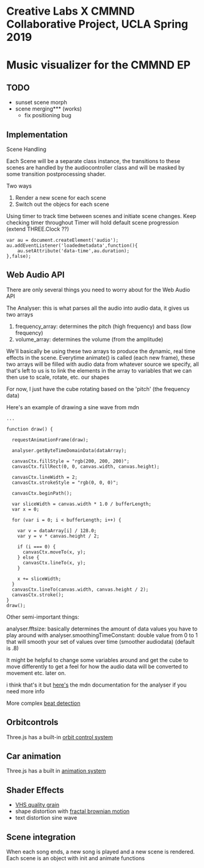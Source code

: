 # Creative Labs X CMMND Collaborative Project, UCLA Spring 2019
# Music visualizer for the CMMND EP

## TODO
  - sunset scene morph
  - scene merging*** (works)
    - fix positioning bug

## Implementation
Scene Handling 

Each Scene will be a separate class instance, the transitions to these scenes are
handled by the audiocontroller class and will be masked by some transition postprocessing shader. 

Two ways
  1. Render a new scene for each scene
  2. Switch out the objecs for each scene

Using timer to track time between scenes and initiate scene changes. Keep checking timer throughout 
Timer will hold default scene progression (extend THREE.Clock ??)

```
var au = document.createElement('audio');
au.addEventListener('loadedmetadata',function(){
    au.setAttribute('data-time',au.duration);
},false);

```

## Web Audio API 
There are only several things you need to worry about for the Web Audio API

The Analyser: this is what parses all the audio into audio data, it gives us two arrays

  1. frequency_array: determines the pitch (high frequency) and bass (low frequency)
  2. volume_array: determines the volume (from the amplitude)

We'll basically be using these two arrays to produce the dynamic, real time effects in the scene. Everytime animate() is called (each new frame), these two arrays will be filled with audio data from whatever source we specify, all that's left to us is to link the elements in the array to variables that we can then use to scale, rotate, etc. our shapes

For now, I just have the cube rotating based on the 'pitch' (the frequency data) 

Here's an example of drawing a sine wave from mdn

```
...

function draw() {

  requestAnimationFrame(draw);

  analyser.getByteTimeDomainData(dataArray);

  canvasCtx.fillStyle = "rgb(200, 200, 200)";
  canvasCtx.fillRect(0, 0, canvas.width, canvas.height);

  canvasCtx.lineWidth = 2;
  canvasCtx.strokeStyle = "rgb(0, 0, 0)";

  canvasCtx.beginPath();

  var sliceWidth = canvas.width * 1.0 / bufferLength;
  var x = 0;

  for (var i = 0; i < bufferLength; i++) {

    var v = dataArray[i] / 128.0;
    var y = v * canvas.height / 2;

    if (i === 0) {
      canvasCtx.moveTo(x, y);
    } else {
      canvasCtx.lineTo(x, y);
    }

    x += sliceWidth;
  }
  canvasCtx.lineTo(canvas.width, canvas.height / 2);
  canvasCtx.stroke();
}
draw();

```

Other semi-important things: 

analyser.fftsize: basically determines the amount of data values you have to play around with 
analyser.smoothingTimeConstant: double value from 0 to 1 that will smooth your set of values over time (smoother audiodata) (default is .8)

It might be helpful to change some variables around and get the cube to move differently to get a feel for how 
the audio data will be converted to movement etc. later on.

i think that's it but [here's](https://developer.mozilla.org/en-US/docs/Web/API/AnalyserNode) the mdn documentation for the analyser if you need more info 

More complex [beat detection](http://joesul.li/van/beat-detection-using-web-audio/)

## Orbitcontrols 
Three.js has a built-in [orbit control system]( )

## Car animation
Three.js has a built in [animation system](https://threejs.org/docs/#manual/en/introduction/Animation-system)

## Shader Effects
- [VHS quality grain](https://www.youtube.com/watch?v=9eFVeErnUzg)
- shape distortion with [fractal brownian motion](https://thebookofshaders.com/13/)
- text distortion sine wave


## Scene integration
When each song ends, a new song is played and a new scene is rendered. 
Each scene is an object  with init and animate functions

